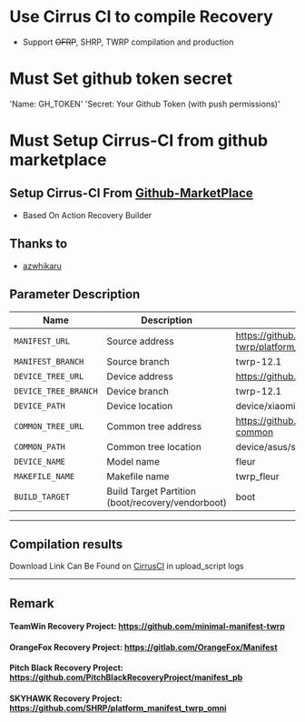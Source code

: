 # Use Cirrus CI to compile Recovery

- Support ~~OFRP~~, SHRP, TWRP compilation and production

# Must Set github token secret 
'Name: GH_TOKEN'
'Secret: Your Github Token (with push permissions)'

# Must Setup Cirrus-CI from github marketplace
Setup Cirrus-CI From [Github-MarketPlace](https://github.com/marketplace/cirrus-ci)
---
- Based On Action Recovery Builder

## Thanks to
- [azwhikaru](https://github.com/azwhikaru)

## Parameter Description

| Name | Description | Example |
| ------------ | -------------------- | ------------ |
| `MANIFEST_URL` | Source address | https://github.com/minimal-manifest-twrp/platform_manifest_twrp_aosp.git |
| `MANIFEST_BRANCH` | Source branch | twrp-12.1 |
| `DEVICE_TREE_URL` | Device address | https://github.com/ShazuxD/device_xiaomi_fleur-twrp |
| `DEVICE_TREE_BRANCH` | Device branch | twrp-12.1 |
| `DEVICE_PATH` | Device location | device/xiaomi/fleur |
| `COMMON_TREE_URL` | Common tree address | https://github.com/TeamWin/android_device_asus_sm8250-common |
| `COMMON_PATH` | Common tree location | device/asus/sm8250-common |
| `DEVICE_NAME` | Model name | fleur |
| `MAKEFILE_NAME` | Makefile name | twrp_fleur |
| `BUILD_TARGET` | Build Target Partition (boot/recovery/vendorboot) | boot |
-----

## Compilation results
Download Link Can Be Found on [CirrusCI](https://cirrus-ci.com) in upload_script logs

-----
## Remark

#### TeamWin Recovery Project: https://github.com/minimal-manifest-twrp
#### OrangeFox Recovery Project: https://gitlab.com/OrangeFox/Manifest
#### Pitch Black Recovery Project: https://github.com/PitchBlackRecoveryProject/manifest_pb
#### SKYHAWK Recovery Project: https://github.com/SHRP/platform_manifest_twrp_omni
